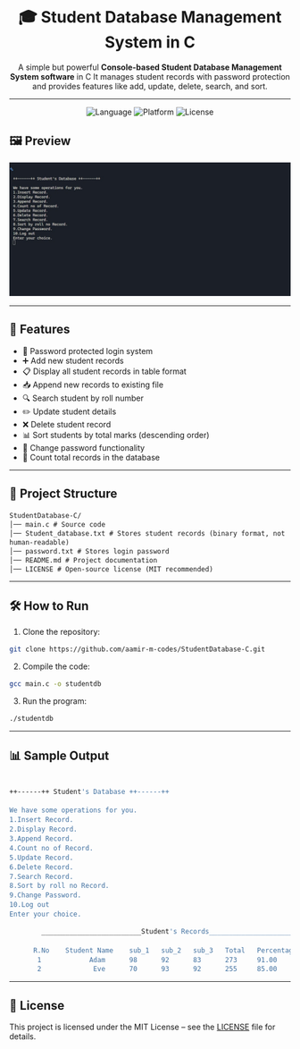 <div align="center">

# 🎓 Student Database Management System in C
A simple but powerful **Console-based Student Database Management System software** in C
It manages student records with password protection and provides features like add, update, delete, search, and sort.

---

![Language](https://img.shields.io/badge/Language-C-blue)
![Platform](https://img.shields.io/badge/Platform-Console-lightgrey)
![License](https://img.shields.io/badge/License-MIT-green)

</div>

## 🖼️ Preview
![Sample Ouput Screenshot](Menu.jpg)

---

## 🚀 Features
- 🔑 Password protected login system  
- ➕ Add new student records  
- 📋 Display all student records in table format  
- 📥 Append new records to existing file  
- 🔍 Search student by roll number  
- ✏️ Update student details  
- ❌ Delete student record  
- 📊 Sort students by total marks (descending order)  
- 🔐 Change password functionality  
- 🧮 Count total records in the database

---

## 📂 Project Structure
```
StudentDatabase-C/
│── main.c # Source code
│── Student_database.txt # Stores student records (binary format, not human-readable)
│── password.txt # Stores login password
│── README.md # Project documentation
│── LICENSE # Open-source license (MIT recommended)
```

---

## 🛠️ How to Run

1. Clone the repository:
  ```bash
  git clone https://github.com/aamir-m-codes/StudentDatabase-C.git
  ```
2. Compile the code:
  ```bash
  gcc main.c -o studentdb
  ```
3. Run the program:
  ```bash
  ./studentdb
  ```

---

## 📊 Sample Output
  ```bash

++------++ Student's Database ++------++

We have some operations for you.        
1.Insert Record.
2.Display Record.
3.Append Record.
4.Count no of Record.
5.Update Record.
6.Delete Record.
7.Search Record.
8.Sort by roll no Record.
9.Change Password.
10.Log out
Enter your choice.
  ```
  
  ```bash
          _________________________Student's Records_________________________

        R.No    Student Name    sub_1   sub_2   sub_3   Total   Percentage 
         1            Adam      98      92      83      273     91.00      
         2             Eve      70      93      92      255     85.00  
  ```
---

## 📜 License
This project is licensed under the MIT License – see the [LICENSE](LICENSE) file for details.
